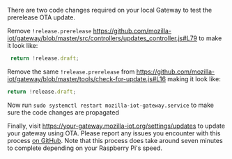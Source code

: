There are two code changes required on your local Gateway to test the prerelease OTA update.

Remove `!release.prerelease` https://github.com/mozilla-iot/gateway/blob/master/src/controllers/updates_controller.js#L79
to make it look like:
```javascript
 return !release.draft;
 ```
 
Remove the same `!release.prerelease` from https://github.com/mozilla-iot/gateway/blob/master/tools/check-for-update.js#L16
making it look like:
 ```javascript
 return !release.draft;
 ```

Now run `sudo systemctl restart mozilla-iot-gateway.service` to make sure the code changes are propagated

Finally, visit https://your-gateway.mozilla-iot.org/settings/updates to update your gateway using OTA. Please report any
issues you encounter with this process [on GitHub](https://github.com/mozilla-iot/gateway/issues). Note that this process
does take around seven minutes to complete depending on your Raspberry Pi's speed.
